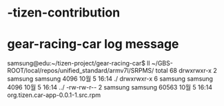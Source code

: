 # -tizen-contribution


# gear-racing-car log message
samsung@edu:~/tizen-project/gear-racing-car$ ll ~/GBS-ROOT/local/repos/unified_standard/armv7l/SRPMS/
total 68
drwxrwxr-x 2 samsung samsung  4096 10월  5 16:14 ./
drwxrwxr-x 6 samsung samsung  4096 10월  5 16:14 ../
-rw-rw-r-- 2 samsung samsung 60563 10월  5 16:14 org.tizen.car-app-0.0.1-1.src.rpm


